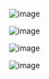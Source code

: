 ![image](https://user-images.githubusercontent.com/122161666/223499034-5b88593e-98ab-4fa3-ac17-9992da60f3e9.png)

![image](https://user-images.githubusercontent.com/122161666/223153574-eed7b871-d122-429c-8a4e-5eae76f5b28c.png)


![image](https://user-images.githubusercontent.com/122161666/223154022-1f7a55ce-4110-4e8d-aef6-d260547fa0dc.png)


![image](https://user-images.githubusercontent.com/122161666/223154176-3e999e77-2431-4467-91e6-aaee84e06f79.png)
